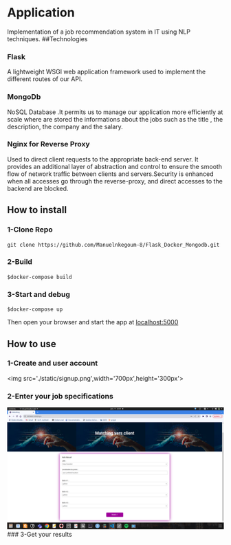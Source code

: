 # Application 
Implementation of a job recommendation system in IT using NLP techniques.
##Technologies
### Flask 
A lightweight WSGI web application framework used to implement the different routes of our API.
### MongoDb
NoSQL Database .It permits us to manage our application more efficiently at scale where are stored the informations about the jobs such as the title , the description, the company and the salary.

### Nginx for Reverse Proxy
Used to direct client requests to the appropriate back-end server. It provides an additional layer of abstraction and control to ensure the smooth flow of network traffic between clients and servers.Security is enhanced when all accesses go through the reverse-proxy, and direct accesses to the backend are blocked.


## How to install
### 1-Clone Repo
```shell
git clone https://github.com/Manuelnkegoum-8/Flask_Docker_Mongodb.git
```
### 2-Build
```shell
$docker-compose build
```
### 3-Start and debug
```shell
$docker-compose up
```
Then open your browser and start the app at [localhost:5000]()
## How to use
### 1-Create and user account
<img src='./static/signup.png',width='700px',height='300px'>
### 2-Enter your job specifications
<img src='./static/login.png'>
### 3-Get your results
<img src=>

